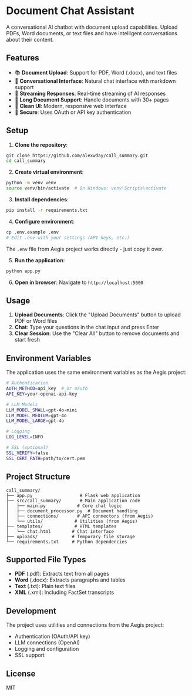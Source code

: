 # Document Chat Assistant

A conversational AI chatbot with document upload capabilities. Upload PDFs, Word documents, or text files and have intelligent conversations about their content.

## Features

- 📚 **Document Upload**: Support for PDF, Word (.docx), and text files
- 💬 **Conversational Interface**: Natural chat interface with markdown support
- 🔄 **Streaming Responses**: Real-time streaming of AI responses
- 📝 **Long Document Support**: Handle documents with 30+ pages
- 🎨 **Clean UI**: Modern, responsive web interface
- 🔐 **Secure**: Uses OAuth or API key authentication

## Setup

1. **Clone the repository**:
```bash
git clone https://github.com/alexwday/call_summary.git
cd call_summary
```

2. **Create virtual environment**:
```bash
python -m venv venv
source venv/bin/activate  # On Windows: venv\Scripts\activate
```

3. **Install dependencies**:
```bash
pip install -r requirements.txt
```

4. **Configure environment**:
```bash
cp .env.example .env
# Edit .env with your settings (API keys, etc.)
```

The `.env` file from Aegis project works directly - just copy it over.

5. **Run the application**:
```bash
python app.py
```

6. **Open in browser**:
Navigate to `http://localhost:5000`

## Usage

1. **Upload Documents**: Click the "Upload Documents" button to upload PDF or Word files
2. **Chat**: Type your questions in the chat input and press Enter
3. **Clear Session**: Use the "Clear All" button to remove documents and start fresh

## Environment Variables

The application uses the same environment variables as the Aegis project:

```bash
# Authentication
AUTH_METHOD=api_key  # or oauth
API_KEY=your-openai-api-key

# LLM Models
LLM_MODEL_SMALL=gpt-4o-mini
LLM_MODEL_MEDIUM=gpt-4o
LLM_MODEL_LARGE=gpt-4o

# Logging
LOG_LEVEL=INFO

# SSL (optional)
SSL_VERIFY=false
SSL_CERT_PATH=path/to/cert.pem
```

## Project Structure

```
call_summary/
├── app.py                  # Flask web application
├── src/call_summary/       # Main application code
│   ├── main.py            # Core chat logic
│   ├── document_processor.py  # Document handling
│   ├── connections/       # API connectors (from Aegis)
│   └── utils/            # Utilities (from Aegis)
├── templates/            # HTML templates
│   └── chat.html        # Chat interface
├── uploads/             # Temporary file storage
└── requirements.txt     # Python dependencies
```

## Supported File Types

- **PDF** (.pdf): Extracts text from all pages
- **Word** (.docx): Extracts paragraphs and tables
- **Text** (.txt): Plain text files
- **XML** (.xml): Including FactSet transcripts

## Development

The project uses utilities and connections from the Aegis project:
- Authentication (OAuth/API key)
- LLM connections (OpenAI)
- Logging and configuration
- SSL support

## License

MIT